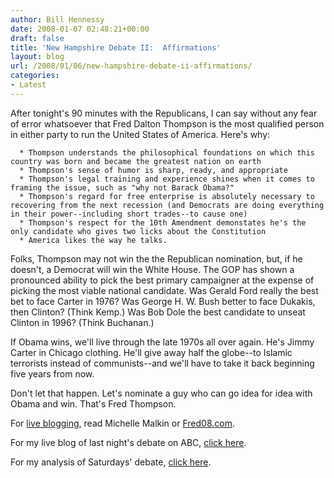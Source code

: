 ```yaml
---
author: Bill Hennessy
date: 2008-01-07 02:48:21+00:00
draft: false
title: 'New Hampshire Debate II:  Affirmations'
layout: blog
url: /2008/01/06/new-hampshire-debate-ii-affirmations/
categories:
- Latest
---
```


After tonight's 90 minutes with the Republicans, I can say without any fear of error whatsoever that Fred Dalton Thompson is the most qualified person in either party to run the United States of America.  Here's why:



	  * Thompson understands the philosophical foundations on which this country was born and became the greatest nation on earth
	  * Thompson's sense of humor is sharp, ready, and appropriate
	  * Thompson's legal training and experience shines when it comes to framing the issue, such as "why not Barack Obama?"
	  * Thompson's regard for free enterprise is absolutely necessary to recovering from the next recession (and Democrats are doing everything in their power--including short trades--to cause one)
	  * Thompson's respect for the 10th Amendment demonstates he's the only candidate who gives two licks about the Constitution
	  * America likes the way he talks.

Folks, Thompson may not win the the Republican nomination, but, if he doesn't, a Democrat will win the White House.  The GOP has shown a pronounced ability to pick the best primary campaigner at the expense of picking the most viable national candidate.  Was Gerald Ford really the best bet to face Carter in 1976?  Was George H. W. Bush better to face Dukakis, then Clinton?  (Think Kemp.)  Was Bob Dole the best candidate to unseat Clinton in 1996?  (Think Buchanan.)

If Obama wins, we'll live through the late 1970s all over again.  He's Jimmy Carter in Chicago clothing.  He'll give away half the globe--to Islamic terrorists instead of communists--and we'll have to take it back beginning five years from now.

Don't let that happen.  Let's nominate a guy who can go idea for idea with Obama and win.  That's Fred Thompson.

For [live blogging](https://michellemalkin.com/2008/01/06/sunday-night-roundtable-the-fox-newsgop-debate/), read Michelle Malkin or [Fred08.com](https://www.fred08.com/Blog.aspx?return=https://fredfile.fred08.com/blog/2008/liveblogging-the-fox-news-presidential-forum/).

For my live  blog of last night's debate on ABC, [click here](https://hennessysview.com/wp-admin/post.php?action=edit&post=8247).

For my analysis of Saturdays' debate, [click here](https://hennessysview.com/2008/01/06/analyzing-the-new-hampshire-republican-debate/).


